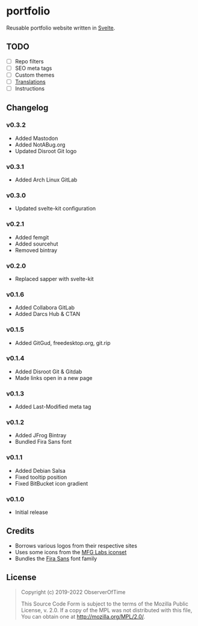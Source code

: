 # portfolio

Reusable portfolio website written in [Svelte][].

[Svelte]: https://svelte.dev

## TODO

* [ ] Repo filters
* [ ] SEO meta tags
* [ ] Custom themes
* [ ] [Translations][i18n]
* [ ] Instructions

[i18n]: https://github.com/kaisermann/svelte-i18n

## Changelog

### v0.3.2

* Added Mastodon
* Added NotABug.org
* Updated Disroot Git logo

### v0.3.1

* Added Arch Linux GitLab

### v0.3.0

* Updated svelte-kit configuration

### v0.2.1

* Added femgit
* Added sourcehut
* Removed bintray

### v0.2.0

* Replaced sapper with svelte-kit

### v0.1.6

* Added Collabora GitLab
* Added Darcs Hub & CTAN

### v0.1.5

* Added GitGud, freedesktop.org, git.rip

### v0.1.4

* Added Disroot Git & Gitdab
* Made links open in a new page

### v0.1.3

* Added Last-Modified meta tag

### v0.1.2

* Added JFrog Bintray
* Bundled Fira Sans font

### v0.1.1

* Added Debian Salsa
* Fixed tooltip position
* Fixed BitBucket icon gradient

### v0.1.0

* Initial release

## Credits

* Borrows various logos from their respective sites
* Uses some icons from the [MFG Labs iconset][mfg]
* Bundles the [Fira Sans][fira] font family

[mfg]: https://github.com/MfgLabs/mfglabs-iconset
[fira]: https://github.com/bBoxType/FiraSans

## License

> Copyright (c) 2019-2022 ObserverOfTime
>
> This Source Code Form is subject to the terms of the Mozilla Public
> License, v. 2.0. If a copy of the MPL was not distributed with this
> file, You can obtain one at http://mozilla.org/MPL/2.0/.
